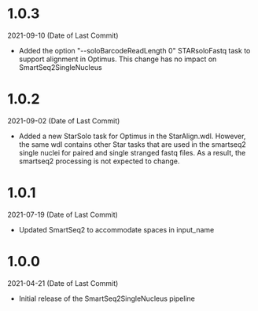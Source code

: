 # 1.0.3
2021-09-10 (Date of Last Commit)

* Added the option "--soloBarcodeReadLength 0" STARsoloFastq task to support alignment in Optimus. This change has no impact on SmartSeq2SingleNucleus

# 1.0.2
2021-09-02 (Date of Last Commit)

* Added a new StarSolo task for Optimus in the StarAlign.wdl. However, the same wdl
  contains other Star tasks that are used in the smartseq2 single nuclei for paired and 
  single stranged fastq files. As a result, the smartseq2 processing is not expected to 
  change. 

# 1.0.1
2021-07-19 (Date of Last Commit)

* Updated SmartSeq2 to accommodate spaces in input_name

# 1.0.0

2021-04-21 (Date of Last Commit)

* Initial release of the SmartSeq2SingleNucleus pipeline
